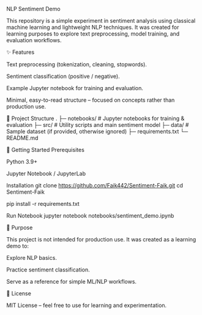 NLP Sentiment Demo

This repository is a simple experiment in sentiment analysis using classical machine learning and lightweight NLP techniques.
It was created for learning purposes to explore text preprocessing, model training, and evaluation workflows.

✨ Features

Text preprocessing (tokenization, cleaning, stopwords).

Sentiment classification (positive / negative).

Example Jupyter notebook for training and evaluation.

Minimal, easy-to-read structure – focused on concepts rather than production use.

📂 Project Structure
.
├─ notebooks/      # Jupyter notebooks for training & evaluation
├─ src/            # Utility scripts and main sentiment model
├─ data/           # Sample dataset (if provided, otherwise ignored)
├─ requirements.txt
└─ README.md

🚀 Getting Started
Prerequisites

Python 3.9+

Jupyter Notebook / JupyterLab

Installation
git clone https://github.com/Faik442/Sentiment-Faik.git
cd Sentiment-Faik

pip install -r requirements.txt

Run Notebook
jupyter notebook notebooks/sentiment_demo.ipynb

🎯 Purpose

This project is not intended for production use. It was created as a learning demo to:

Explore NLP basics.

Practice sentiment classification.

Serve as a reference for simple ML/NLP workflows.

📜 License

MIT License – feel free to use for learning and experimentation.

